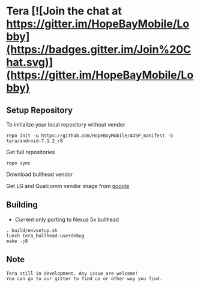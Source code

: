 
# Tera [![Join the chat at https://gitter.im/HopeBayMobile/Lobby](https://badges.gitter.im/Join%20Chat.svg)](https://gitter.im/HopeBayMobile/Lobby)


## Setup Repository

To initialize your local repository without vender
```
repo init -u https://github.com/HopeBayMobile/AOSP_manifest -b tera/android-7.1.2_r8
```

Get full repositories
```
repo sync
```

Download bullhead vendor 

Get LG and Qualcomm vendor image from [google](https://developers.google.com/android/drivers#bullheadn2g47o)

## Building

* Current only porting to Nexus 5x bullhead

```
. build/envsetup.sh
lunch tera_bullhead-userdebug
make -j8
```

## Note
```
Tera still in development, Any issue are welcome!
You can go to our gitter to find us or other way you find.
```
